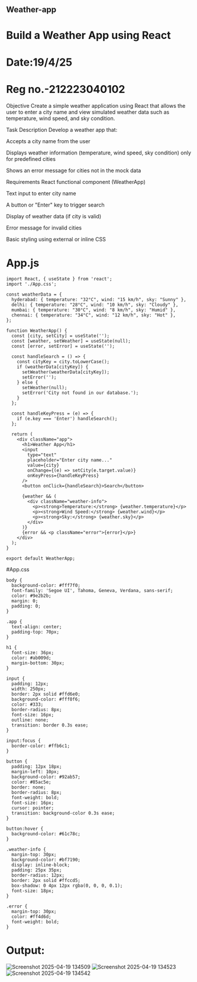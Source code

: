 ## Weather-app

# Build a Weather App using React

# Date:19/4/25

# Reg no.-212223040102

Objective
Create a simple weather application using React that allows the user to enter a city name and view simulated weather data such as temperature, wind speed, and sky condition.

Task Description
Develop a weather app that:

Accepts a city name from the user

Displays weather information (temperature, wind speed, sky condition) only for predefined cities

Shows an error message for cities not in the mock data

Requirements
React functional component (WeatherApp)

Text input to enter city name

A button or "Enter" key to trigger search

Display of weather data (if city is valid)

Error message for invalid cities

Basic styling using external or inline CSS

# App.js
```
import React, { useState } from 'react';
import './App.css';

const weatherData = {
  hyderabad: { temperature: "32°C", wind: "15 km/h", sky: "Sunny" },
  delhi: { temperature: "28°C", wind: "10 km/h", sky: "Cloudy" },
  mumbai: { temperature: "30°C", wind: "8 km/h", sky: "Humid" },
  chennai: { temperature: "34°C", wind: "12 km/h", sky: "Hot" },
};

function WeatherApp() {
  const [city, setCity] = useState('');
  const [weather, setWeather] = useState(null);
  const [error, setError] = useState('');

  const handleSearch = () => {
    const cityKey = city.toLowerCase();
    if (weatherData[cityKey]) {
      setWeather(weatherData[cityKey]);
      setError('');
    } else {
      setWeather(null);
      setError('City not found in our database.');
    }
  };

  const handleKeyPress = (e) => {
    if (e.key === 'Enter') handleSearch();
  };

  return (
    <div className="app">
      <h1>Weather App</h1>
      <input
        type="text"
        placeholder="Enter city name..."
        value={city}
        onChange={(e) => setCity(e.target.value)}
        onKeyPress={handleKeyPress}
      />
      <button onClick={handleSearch}>Search</button>

      {weather && (
        <div className="weather-info">
          <p><strong>Temperature:</strong> {weather.temperature}</p>
          <p><strong>Wind Speed:</strong> {weather.wind}</p>
          <p><strong>Sky:</strong> {weather.sky}</p>
        </div>
      )}
      {error && <p className="error">{error}</p>}
    </div>
  );
}

export default WeatherApp;
```
#App.css
```
body {
  background-color: #fff7f0;
  font-family: 'Segoe UI', Tahoma, Geneva, Verdana, sans-serif;
  color: #9e2b2b;
  margin: 0;
  padding: 0;
}

.app {
  text-align: center;
  padding-top: 70px;
}

h1 {
  font-size: 36px;
  color: #ab009d;
  margin-bottom: 30px;
}

input {
  padding: 12px;
  width: 250px;
  border: 2px solid #ffd6e0;
  background-color: #fff0f6;
  color: #333;
  border-radius: 8px;
  font-size: 16px;
  outline: none;
  transition: border 0.3s ease;
}

input:focus {
  border-color: #ffb6c1;
}

button {
  padding: 12px 18px;
  margin-left: 10px;
  background-color: #92ab57;
  color: #85ac5e;
  border: none;
  border-radius: 8px;
  font-weight: bold;
  font-size: 16px;
  cursor: pointer;
  transition: background-color 0.3s ease;
}

button:hover {
  background-color: #61c78c;
}

.weather-info {
  margin-top: 30px;
  background-color: #bf7190;
  display: inline-block;
  padding: 25px 35px;
  border-radius: 12px;
  border: 2px solid #ffccd5;
  box-shadow: 0 4px 12px rgba(0, 0, 0, 0.1);
  font-size: 18px;
}

.error {
  margin-top: 30px;
  color: #ff4d6d;
  font-weight: bold;
}

```
# Output:
![Screenshot 2025-04-19 134509](https://github.com/user-attachments/assets/31df23a7-ef32-4b51-abb9-1ec0fb3b892d)
![Screenshot 2025-04-19 134523](https://github.com/user-attachments/assets/0125fc24-556a-421f-8f23-fbfd2d36f159)
![Screenshot 2025-04-19 134542](https://github.com/user-attachments/assets/ce733647-09b4-4ea8-905b-65d029d58dae)



